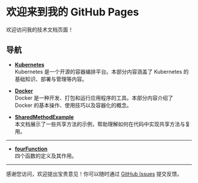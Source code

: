 # 欢迎来到我的 GitHub Pages

欢迎访问我的技术文档页面！

## 导航

- **[Kubernetes](k8s.md)**  
  Kubernetes 是一个开源的容器编排平台。本部分内容涵盖了 Kubernetes 的基础知识、部署与管理等内容。

- **[Docker](docker.md)**  
  Docker 是一种开发、打包和运行应用程序的工具。本部分内容介绍了 Docker 的基本操作、使用技巧以及容器化的概念。

- **[SharedMethodExample](SharedMethodExample.md)**  
  本文档展示了一些共享方法的示例，帮助理解如何在代码中实现共享方法与复用。
---
- **[fourFunction](fourFunction.md)**  
  四个函数的定义及其作用。
---

感谢您访问，欢迎提出宝贵意见！你可以随时通过 [GitHub Issues](https://github.com/tiaohe/tiaohe.github.io/issues) 提交反馈。
